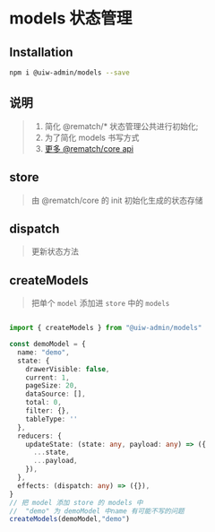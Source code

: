 models 状态管理
===

## Installation

```bash
npm i @uiw-admin/models --save
```

## 说明

> 1. 简化 @rematch/* 状态管理公共进行初始化;
> 2. 为了简化 models 书写方式
> 3. [更多 @rematch/core api](https://rematchjs.org/docs/api-reference)

## store  

> 由 @rematch/core 的 init 初始化生成的状态存储

## dispatch

> 更新状态方法

## createModels 

> 把单个 `model` 添加进 `store` 中的 `models`

```ts

import { createModels } from "@uiw-admin/models"

const demoModel = {
  name: "demo",
  state: {
    drawerVisible: false,
    current: 1,
    pageSize: 20,
    dataSource: [],
    total: 0,
    filter: {},
    tableType: ''
  },
  reducers: {
    updateState: (state: any, payload: any) => ({
      ...state,
      ...payload,
    }),
  },
  effects: (dispatch: any) => ({}),
}
// 把 model 添加 store 的 models 中 
//  "demo" 为 demoModel 中name 有可能不写的问题
createModels(demoModel,"demo")

```